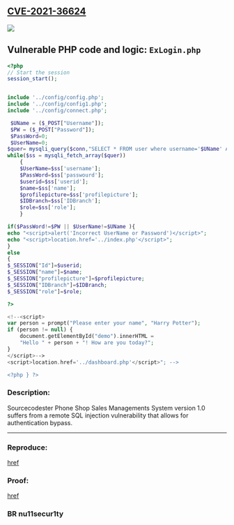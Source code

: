 ## [CVE-2021-36624](https://cve.mitre.org/cgi-bin/cvename.cgi?name=CVE-2021-36624)
![](https://github.com/nu11secur1ty/CVE-mitre/blob/main/CVE-2021-36624/docs/home_osms.jpg)

## Vulnerable PHP code and logic: `ExLogin.php`
```php
<?php
// Start the session
session_start();


include '../config/config.php';
include '../config/config1.php';
include '../config/connect.php';

 $UName = ($_POST["Username"]);
 $PW = ($_POST["Password"]);
 $PassWord=0;
 $UserName=0;
$quer= mysqli_query($conn,"SELECT * FROM user where username='$UName' AND passwourd='$PW'");
while($ss = mysqli_fetch_array($quer))
	{
	$UserName=$ss['username'];
	$PassWord=$ss['passwourd'];
	$userid=$ss['userid'];
	$name=$ss['name'];
	$profilepicture=$ss['profilepicture'];
	$IDBranch=$ss['IDBranch'];
	$role=$ss['role'];
	}

if($PassWord!=$PW || $UserName!=$UName ){
echo "<script>alert('Incorrect UserName or Password')</script>";
echo "<script>location.href='../index.php'</script>";
}
else
{
$_SESSION["Id"]=$userid;
$_SESSION["name"]=$name;
$_SESSION["profilepicture"]=$profilepicture;
$_SESSION["IDBranch"]=$IDBranch;
$_SESSION["role"]=$role;

?>

<!--<script>
var person = prompt("Please enter your name", "Harry Potter");
if (person != null) {
    document.getElementById("demo").innerHTML =
    "Hello " + person + "! How are you today?";
}
</script>-->
<script>location.href='../dashboard.php'</script>"; -->	

<?php } ?>
```


### Description:
Sourcecodester Phone Shop Sales Managements System version 1.0 suffers from a remote SQL injection vulnerability that allows for authentication bypass.

-------------------------------------------------------------------
### Reproduce: 
[href](https://github.com/nu11secur1ty/CVE-mitre/tree/main/CVE-2021-36624)

### Proof: 
[href](https://streamable.com/8xmsxq)

### BR nu11secur1ty
